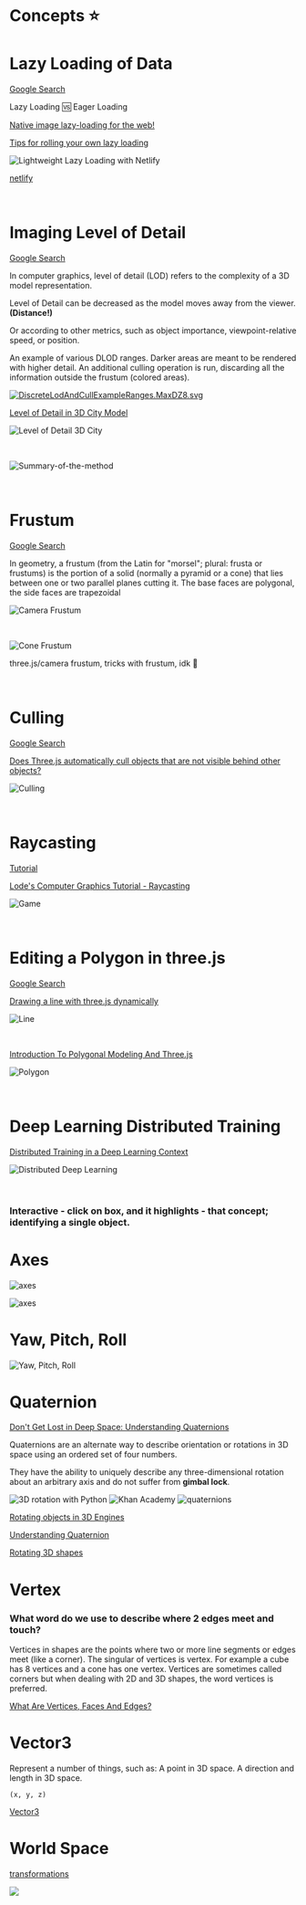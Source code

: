 # Concepts ⭐️

# Lazy Loading of Data 

[Google Search](https://www.google.com/search?q=lazy+loading+of+data&oq=lazy+loading+of+data&aqs=chrome..69i57j0i22i30l9.2657j0j7&sourceid=chrome&ie=UTF-8)

Lazy Loading 🆚 Eager Loading

[Native image lazy-loading for the web!](https://addyosmani.com/blog/lazy-loading/)

[Tips for rolling your own lazy loading](https://css-tricks.com/tips-for-rolling-your-own-lazy-loading/)

![Lightweight Lazy Loading with Netlify](img/css-tricks.jpg)

[netlify](https://lazy-load-nlm.netlify.com)

<br>

# Imaging Level of Detail

[Google Search](https://www.google.com/search?q=imaging+level+of+detail&oq=imaging+level+of+detail&aqs=chrome..69i57j33i160j33i299l2.12167j0j7&sourceid=chrome&ie=UTF-8)

In computer graphics, level of detail (LOD) refers to the complexity of a 3D model representation.

Level of Detail can be decreased as the model moves away from the viewer. **(Distance!)**

Or according to other metrics, such as object importance, viewpoint-relative speed, or position.

An example of various DLOD ranges. Darker areas are meant to be rendered with higher detail. An additional culling operation is run, discarding all the information outside the frustum (colored areas).

<p><a href="https://commons.wikimedia.org/wiki/File:DiscreteLodAndCullExampleRanges.MaxDZ8.svg#/media/File:DiscreteLodAndCullExampleRanges.MaxDZ8.svg"><img src="https://upload.wikimedia.org/wikipedia/commons/thumb/3/3f/DiscreteLodAndCullExampleRanges.MaxDZ8.svg/256px-DiscreteLodAndCullExampleRanges.MaxDZ8.svg.png" alt="DiscreteLodAndCullExampleRanges.MaxDZ8.svg"></a></p>

[Level of Detail in 3D City Model](https://www.treistek.com/post/level-of-detail-in-3d-city-model)

![Level of Detail 3D City](img/level-of-detail-in-3d-city-model.jpg)

<br>

![Summary-of-the-method](img/Summary-of-the-method-Level-of-detail-LOD-triangulated-irregular-network-TIN.jpg)

<br>

# Frustum

[Google Search](https://www.google.com/search?q=frustum&spell=1&sa=X&ved=2ahUKEwiMwrK0n875AhWgj4kEHThuApkQBSgAegQIAhA1&biw=1389&bih=729&dpr=2.5)

In geometry, a frustum (from the Latin for "morsel"; plural: frusta or frustums) is the portion of a solid (normally a pyramid or a cone) that lies between one or two parallel planes cutting it. The base faces are polygonal, the side faces are trapezoidal

![Camera Frustum](img/VisualCameraFrustum.jpg)

<br>

![Cone Frustum](img/Frustum-Of-A-Cone-4.jpg)

three.js/camera frustum, tricks with frustum, idk 🤔

<br>

# Culling

[Google Search](https://www.google.com/search?q=three.js+culling&oq=three.js+culling&aqs=chrome..69i57j0i22i30l6j0i390l3.2220j0j7&sourceid=chrome&ie=UTF-8)

[Does Three.js automatically cull objects that are not visible behind other objects?](https://stackoverflow.com/questions/67428704/does-three-js-automatically-cull-objects-that-are-not-visible-behind-other-objec)

![Culling](img/tree.jpg)

<br>

# Raycasting

[Tutorial](http://soledadpenades.com/articles/three-js-tutorials/object-picking/)

[Lode's Computer Graphics Tutorial - Raycasting](https://lodev.org/cgtutor/raycasting.html)

![Game](img/Wolfenstein_3D_Screenshot.jpg)

<br>

# Editing a Polygon in three.js

[Google Search](https://www.google.com/search?q=editing+a+polygon+in+three.js&oq=editing+a+polygon+in+three.js&aqs=chrome..69i57j33i22i29i30l5.3805j0j7&sourceid=chrome&ie=UTF-8)

[Drawing a line with three.js dynamically](https://stackoverflow.com/questions/31399856/drawing-a-line-with-three-js-dynamically)

![Line](img/aVBCe.jpg)

<br>

[Introduction To Polygonal Modeling And Three.js](https://www.smashingmagazine.com/2013/09/introduction-to-polygonal-modeling-and-three-js/)

![Polygon](img/polygondiagram-large-mini.jpg)

<br>

# Deep Learning Distributed Training

[Distributed Training in a Deep Learning Context](https://blog.ovhcloud.com/distributed-training-in-a-deep-learning-context/)

![Distributed Deep Learning](img/distributed_dl_architecture.jpg)

<br>

### Interactive - click on box, and it highlights - that concept; identifying a single object.

# Axes

![axes](img/x-y-z-2.png)

![axes](img/x-y-z-1.png)

# Yaw, Pitch, Roll

<!-- <img src="https://www.researchgate.net/profile/Hashim-Hashim/publication/335854843/figure/fig2/AS:803963083452423@1568691144637/Graphical-representation-of-Euler-angles-with-respect-to-the-reference-axis-of-the_Q320.jpg"/> -->

![Yaw, Pitch, Roll](img/Euler-angles-with-respect-to-axis-of-rotation.jpg)

# Quaternion

[Don't Get Lost in Deep Space: Understanding Quaternions](https://www.allaboutcircuits.com/technical-articles/dont-get-lost-in-deep-space-understanding-quaternions/)

Quaternions are an alternate way to describe orientation or rotations in 3D space using an ordered set of four numbers.

They have the ability to uniquely describe any three-dimensional rotation about an arbitrary axis and do not suffer from **gimbal lock**.

<img src="https://www.meccanismocomplesso.org/wp-content/uploads/2020/09/Hamiltons-quaternions-and-3D-rotation-with-Python.jpg" alt="3D rotation with Python"/>

<img src="https://cdn.kastatic.org/ka-perseus-images/d24dd08a0ea7aaeeaa90d84f642e12998df3ffe7.svg" alt="Khan Academy"/>

<img src="https://w7.pngwing.com/pngs/1010/569/png-transparent-conversion-between-quaternions-and-euler-angles-orientation-rotation-rigid-body-angle-angle-text-symmetry-thumbnail.png" alt="quaternions"/>

[Rotating objects in 3D Engines](https://artrointel.github.io/rotating-objects/)

[Understanding Quaternion](https://www.ceva-dsp.com/ourblog/what-is-a-quaterion/)

[Rotating 3D shapes](https://www.khanacademy.org/computing/computer-programming/programming-games-visualizations/programming-3d-shapes/a/rotating-3d-shapes)

# Vertex

### What word do we use to describe where 2 edges meet and touch?

Vertices in shapes are the points where two or more line segments or edges meet (like a corner). The singular of vertices is vertex. For example a cube has 8 vertices and a cone has one vertex. Vertices are sometimes called corners but when dealing with 2D and 3D shapes, the word vertices is preferred.

[What Are Vertices, Faces And Edges?](https://thirdspacelearning.com/blog/what-are-vertices-faces-edges/)

# Vector3

Represent a number of things, such as: A point in 3D space. A direction and length in 3D space.

```text
(x, y, z)
```

[Vector3](https://threejs.org/docs/#api/en/math/Vector3)

# World Space

[transformations](https://discoverthreejs.com/book/first-steps/transformations/)

![](img/world-space.png)
